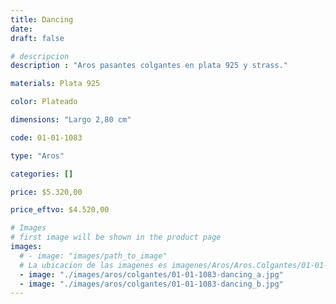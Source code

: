 ```yaml
---
title: Dancing
date: 
draft: false

# descripcion
description : "Aros pasantes colgantes en plata 925 y strass."

materials: Plata 925

color: Plateado

dimensions: "Largo 2,80 cm"

code: 01-01-1083

type: "Aros"

categories: []

price: $5.320,00

price_eftvo: $4.520,00

# Images
# first image will be shown in the product page
images:
  # - image: "images/path_to_image"
  # La ubicacion de las imagenes es imagenes/Aros/Aros.Colgantes/01-01-1083-dancing
  - image: "./images/aros/colgantes/01-01-1083-dancing_a.jpg"
  - image: "./images/aros/colgantes/01-01-1083-dancing_b.jpg"
---
```


